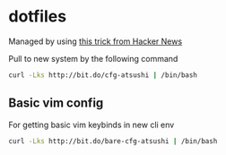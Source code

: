 # dotfiles

Managed by using [this trick from Hacker News](https://developer.atlassian.com/blog/2016/02/best-way-to-store-dotfiles-git-bare-repo/)

Pull to new system by the following command

```bash
curl -Lks http://bit.do/cfg-atsushi | /bin/bash
```

## Basic vim config

For getting basic vim keybinds in new cli env

```bash
curl -Lks http://bit.do/bare-cfg-atsushi | /bin/bash
```
